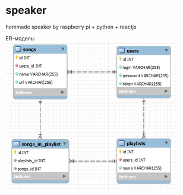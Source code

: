 # speaker
hommade speaker by raspberry pi + python + reactjs

ER-модель: <br />
![ER-Модель](https://github.com/Intellcet/speaker/blob/master/ER-model.jpg)
